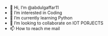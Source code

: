 - 👋 Hi, I’m @abdulgaffar11
- 👀 I’m interested in Coding
- 🌱 I’m currently learning Python
- 💞️ I’m looking to collaborate on IOT PORJECTS
- 📫 How to reach me mail

<!---
abdulgaffar11/abdulgaffar11 is a ✨ special ✨ repository because its `README.md` (this file) appears on your GitHub profile.
You can click the Preview link to take a look at your changes.
--->
